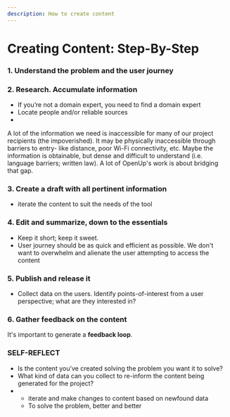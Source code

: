 ```yaml
---
description: How to create content
---
```


# Creating Content: Step-By-Step

### 1. Understand the problem and the user journey

### 2. Research. Accumulate information

* If you’re not a domain expert, you need to find a domain expert
* Locate people and/or reliable sources
* 
A lot of the information we need is inaccessible for many of our project recipients \(the impoverished\). It may be physically inaccessible through barriers to entry- like distance, poor Wi-Fi connectivity, etc. Maybe the information is obtainable, but dense and difficult to understand \(i.e. language barriers; written law\). A lot of OpenUp's work is about bridging that gap. 

### 3. Create a draft with all pertinent information 

* iterate the content to suit the needs of the tool

### 4. Edit and summarize, down to the essentials 

* Keep it short; keep it sweet.  
* User journey should be as quick and efficient as possible. We don't want to overwhelm and alienate the user attempting to access the content

### 5. Publish and release it 

* Collect data on the users. Identify points-of-interest from a user perspective; what are they interested in? 

### 6. Gather feedback on the content

It's important to generate a **feedback loop**.

### SELF-REFLECT

* Is the content you’ve created solving the problem you want it to solve? 
* What kind of data can you collect to re-inform the content being generated for the project?
* * iterate and make changes to content based on newfound data
  * To solve the problem, better and better

